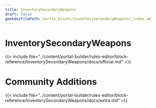 ```yaml
---
title: InventorySecondaryWeapons
draft: false
geekdocFilePath: portal_blocks/InventorySecondaryWeapons/_index.md
---
```

# InventorySecondaryWeapons
{{< include file="../content/portal-builder/rules-editor/block-reference/InventorySecondaryWeapons/docs/official.md" >}}

# Community Additions

{{< include file="../content/portal-builder/rules-editor/block-reference/InventorySecondaryWeapons/docs/extra.md" >}}